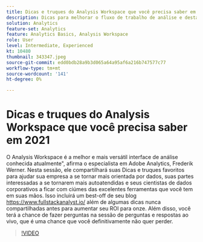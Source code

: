 ```yaml
---
title: Dicas e truques do Analysis Workspace que você precisa saber em 2021
description: Dicas para melhorar o fluxo de trabalho de análise e destacar inovações recentes na Adobe Analytics
solution: Analytics
feature-set: Analytics
feature: Analytics Basics, Analysis Workspace
role: User
level: Intermediate, Experienced
kt: 10480
thumbnail: 343347.jpeg
source-git-commit: edd0bdb28a9b3d065a64a95af6a216b747577c77
workflow-type: tm+mt
source-wordcount: '141'
ht-degree: 0%

---
```


# Dicas e truques do Analysis Workspace que você precisa saber em 2021

O Analysis Workspace é a melhor e mais versátil interface de análise conhecida atualmente&quot;, afirma o especialista em Adobe Analytics, Frederik Werner. Nesta sessão, ele compartilhará suas Dicas e truques favoritos para ajudar sua empresa a se tornar mais orientada por dados, suas partes interessadas a se tornarem mais autoatendidas e seus cientistas de dados corporativos a ficar com ciúmes das excelentes ferramentas que você tem em suas mãos. Isso incluirá um best-off de seu blog https://www.fullstackanalyst.io/ além de algumas dicas nunca compartilhadas antes para aumentar seu ROI para onze. Além disso, você terá a chance de fazer perguntas na sessão de perguntas e respostas ao vivo, que é uma chance que você definitivamente não quer perder.

>[!VIDEO](https://video.tv.adobe.com/v/343347/?quality=12&learn=on)
